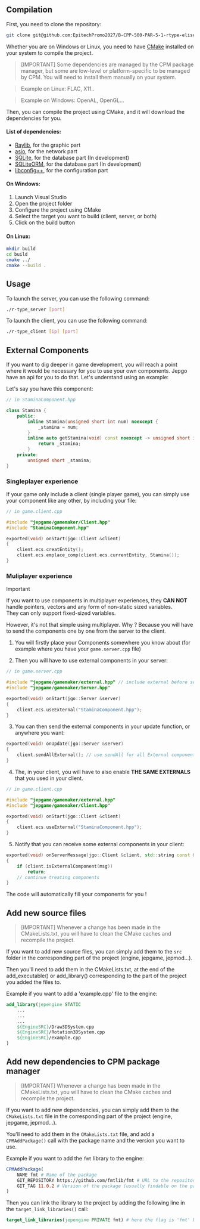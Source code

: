 ## Compilation

First, you need to clone the repository:
```bash
git clone git@github.com:EpitechPromo2027/B-CPP-500-PAR-5-1-rtype-elise.pipet.git R-Type
```

Whether you are on Windows or Linux, you need to have [CMake](https://cmake.org/) installed on your system to compile the project.

> [IMPORTANT]
> Some dependencies are managed by the CPM package manager, but some are low-level or platform-specific to be managed by CPM. You will need to install them manually on your system.

> Example on Linux: FLAC, X11..

> Example on Windows: OpenAL, OpenGL...

Then, you can compile the project using CMake, and it will download the dependencies for you.

#### List of dependencies:
- [Raylib](https://www.raylib.com/), for the graphic part
- [asio](https://think-async.com/Asio/), for the network part
- [SQLite](https://www.sqlite.org/index.html), for the database part (In development)
- [SQLiteORM](https://github.com/fnc12/sqlite_orm), for the database part (In development)
- [libconfig++](https://hyperrealm.github.io/libconfig/), for the configuration part

#### On Windows:
1. Launch Visual Studio
2. Open the project folder
3. Configure the project using CMake
4. Select the target you want to build (client, server, or both)
5. Click on the build button

#### On Linux:
```bash
mkdir build
cd build
cmake ../
cmake --build .
```
## Usage
To launch the server, you can use the following command:
```bash
./r-type_server [port]
```

To launch the client, you can use the following command:
```bash
./r-type_client [ip] [port]
```

## External Components

If you want to dig deeper in game development, you will reach a point where
it would be necessary for you to use your own components. Jepgo have an api for
you to do that. Let's understand using an example:

Let's say you have this component:
```cpp
// in StaminaComponent.hpp

class Stamina {
    public:
        inline Stamina(unsigned short int num) noexcept {
            _stamina = num;
        }
        inline auto getStamina(void) const noexcept -> unsigned short int {
            return _stamina;
        }
    private:
        unsigned short _stamina;
}
```

### Singleplayer experience

If your game only include a client (single player game), you can simply use
your component like any other, by including your file:
```cpp
// in game.client.cpp

#include "jepgame/gamemaker/Client.hpp"
#include "StaminaComponent.hpp"

exported(void) onStart(jgo::Client &client)
{
    client.ecs.creatEntity();
    client.ecs.emplace_comp(client.ecs.currentEntity, Stamina());
}
```

### Muliplayer experience

> [!IMPORTANT]
> If you want to use components in multiplayer experiences, they **CAN NOT**
> handle pointers, vectors and any form of non-static sized variables. <br>
> They can only support fixed-sized variables.

However, it's not that simple using multiplayer. Why ? Because you will have
to send the components one by one from the server to the client.

1. You will firstly place your Components somewhere you know about (for
example where you have your `game.server.cpp` file)

2. Then you will have to use external components in your server:
```cpp
// in game.server.cpp

#include "jepgame/gamemaker/external.hpp" // include external before server
#include "jepgame/gamemaker/Server.hpp"

exported(void) onStart(jgo::Server &server)
{
    client.ecs.useExternal("StaminaComponent.hpp");
}
```

3. You can then send the external components in your update function, or
anywhere you want:
```cpp
exported(void) onUpdate(jgo::Server &server)
{
    client.sendAllExternal(); // use sendAll for all External components
}
```

4. The, in your client, you will have to also enable **THE SAME EXTERNALS**
that you used in your client.
```cpp
// in game.client.cpp

#include "jepgame/gamemaker/external.hpp"
#include "jepgame/gamemaker/Client.hpp"

exported(void) onStart(jgo::Client &client)
{
    client.ecs.useExternal("StaminaComponent.hpp");
}
```

5. Notify that you can receive some external components in your client:
```cpp
exported(void) onServerMessage(jgo::Client &client, std::string const &msg)
{
    if (client.isExternalComponent(msg))
        return;
    // continue treating components
}
```

The code will automatically fill your components for you !

## Add new source files
> [IMPORTANT]
> Whenever a change has been made in the CMakeLists.txt, you will have to clean the CMake caches and recompile the project.

If you want to add new source files, you can simply add them to the `src` folder in the corresponding part of the project (engine, jepgame, jepmod...).

Then you'll need to add them in the CMakeLists.txt, at the end of the add_executable() or add_library() corresponding to the part of the project you added the files to.

Example if you want to add a 'example.cpp' file to the engine:
```cmake
add_library(jepengine STATIC
    ...
    ...
    ...
    ${EngineSRC}/Draw3DSystem.cpp
    ${EngineSRC}/Rotation3DSystem.cpp
    ${EngineSRC}/example.cpp
)
```

## Add new dependencies to CPM package manager
> [IMPORTANT]
> Whenever a change has been made in the CMakeLists.txt, you will have to clean the CMake caches and recompile the project.

If you want to add new dependencies, you can simply add them to the `CMakeLists.txt` file in the corresponding part of the project (engine, jepgame, jepmod...).

You'll need to add them in the `CMakeLists.txt` file, and add a `CPMAddPackage()` call with the package name and the version you want to use.

Example if you want to add the `fmt` library to the engine:
```cmake
CPMAddPackage(
    NAME fmt # Name of the package
    GIT_REPOSITORY https://github.com/fmtlib/fmt # URL to the repository
    GIT_TAG 11.0.2 # Version of the package (usually findable on the package's GitHub page)
)
```

Then you can link the library to the project by adding the following line in the `target_link_libraries()` call:
```cmake
target_link_libraries(jepengine PRIVATE fmt) # here the flag is 'fmt' but it is dependent on the package
```